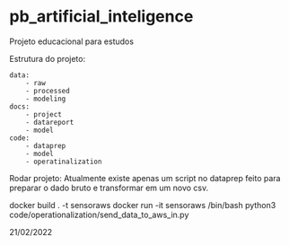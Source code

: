 # pb_artificial_inteligence
Projeto educacional  para estudos

Estrutura do projeto:

	data:
		- raw
		- processed
		- modeling
	docs:
		- project
		- datareport
		- model
	code:
		- dataprep
		- model
		- operatinalization

Rodar projeto:
	Atualmente existe apenas um script no dataprep feito para preparar o dado bruto e transformar em um novo csv.


docker build . -t sensoraws
docker run -it sensoraws /bin/bash
python3 code/operationalization/send_data_to_aws_in.py

21/02/2022
